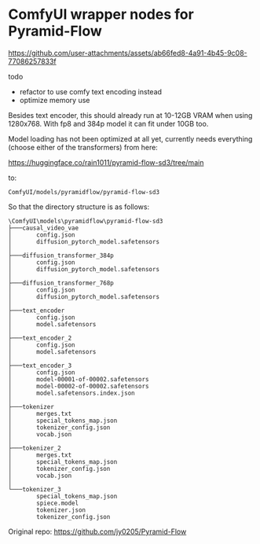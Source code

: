 # ComfyUI wrapper nodes for Pyramid-Flow


https://github.com/user-attachments/assets/ab66fed8-4a91-4b45-9c08-77086257833f


todo
- refactor to use comfy text encoding instead
- optimize memory use

Besides text encoder, this should already run at 10-12GB VRAM when using 1280x768.
With fp8 and 384p model it can fit under 10GB too.

Model loading has not been optimized at all yet, currently needs everything (choose either of the transformers) from here:

https://huggingface.co/rain1011/pyramid-flow-sd3/tree/main

to:

`ComfyUI/models/pyramidflow/pyramid-flow-sd3`

So that the directory structure is as follows:
```
\ComfyUI\models\pyramidflow\pyramid-flow-sd3
├───causal_video_vae
│       config.json
│       diffusion_pytorch_model.safetensors
│
├───diffusion_transformer_384p
│       config.json
│       diffusion_pytorch_model.safetensors
│
├───diffusion_transformer_768p
│       config.json
│       diffusion_pytorch_model.safetensors
│
├───text_encoder
│       config.json
│       model.safetensors
│
├───text_encoder_2
│       config.json
│       model.safetensors
│
├───text_encoder_3
│       config.json
│       model-00001-of-00002.safetensors
│       model-00002-of-00002.safetensors
│       model.safetensors.index.json
│
├───tokenizer
│       merges.txt
│       special_tokens_map.json
│       tokenizer_config.json
│       vocab.json
│
├───tokenizer_2
│       merges.txt
│       special_tokens_map.json
│       tokenizer_config.json
│       vocab.json
│
└───tokenizer_3
        special_tokens_map.json
        spiece.model
        tokenizer.json
        tokenizer_config.json
```

Original repo: https://github.com/jy0205/Pyramid-Flow
